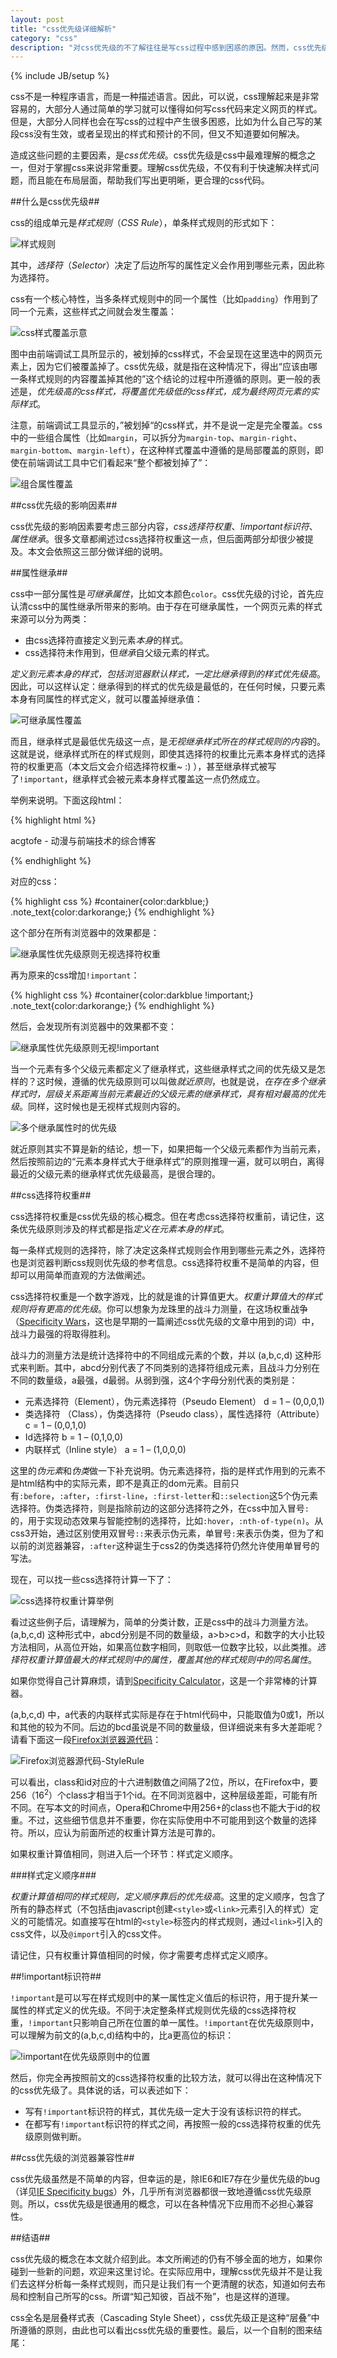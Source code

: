 ```yaml
---
layout: post
title: "css优先级详细解析"
category: "css"
description: "对css优先级的不了解往往是写css过程中感到困惑的原因。然而，css优先级并不是简单的概念，本文将在这里详细阐述css优先级。理解css优先级可以帮助你对css做更明确，更合理的布局和控制。"
---
```

{% include JB/setup %}

css不是一种程序语言，而是一种描述语言。因此，可以说，css理解起来是非常容易的，大部分人通过简单的学习就可以懂得如何写css代码来定义网页的样式。但是，大部分人同样也会在写css的过程中产生很多困惑，比如为什么自己写的某段css没有生效，或者呈现出的样式和预计的不同，但又不知道要如何解决。

造成这些问题的主要因素，是*css优先级*。css优先级是css中最难理解的概念之一，但对于掌握css来说非常重要。理解css优先级，不仅有利于快速解决样式问题，而且能在布局层面，帮助我们写出更明晰，更合理的css代码。

##什么是css优先级##

css的组成单元是*样式规则*（*CSS Rule*），单条样式规则的形式如下：

![样式规则][img_css_rule_explain]

其中，*选择符*（*Selector*）决定了后边所写的属性定义会作用到哪些元素，因此称为选择符。

css有一个核心特性，当多条样式规则中的同一个属性（比如`padding`）作用到了同一个元素，这些样式之间就会发生覆盖：

![css样式覆盖示意][img_undoing_style_example]

图中由前端调试工具所显示的，被划掉的css样式，不会呈现在这里选中的网页元素上，因为它们被覆盖掉了。css优先级，就是指在这种情况下，得出“应该由哪一条样式规则的内容覆盖掉其他的”这个结论的过程中所遵循的原则。更一般的表述是，*优先级高的css样式，将覆盖优先级低的css样式，成为最终网页元素的实际样式*。

注意，前端调试工具显示的，”被划掉“的css样式，并不是说一定是完全覆盖。css中的一些组合属性（比如`margin`，可以拆分为`margin-top`、`margin-right`、`margin-bottom`、`margin-left`），在这种样式覆盖中遵循的是局部覆盖的原则，即使在前端调试工具中它们看起来“整个都被划掉了”：

![组合属性覆盖][img_rollup_property_overwrite]

##css优先级的影响因素##

css优先级的影响因素要考虑三部分内容，*css选择符权重*、*!important标识符*、*属性继承*。很多文章都阐述过css选择符权重这一点，但后面两部分却很少被提及。本文会依照这三部分做详细的说明。

##属性继承##

css中一部分属性是*可继承属性*，比如文本颜色`color`。css优先级的讨论，首先应认清css中的属性继承所带来的影响。由于存在可继承属性，一个网页元素的样式来源可以分为两类：

* 由css选择符直接定义到元素*本身*的样式。
* css选择符未作用到，但*继承*自父级元素的样式。

*定义到元素本身的样式，包括浏览器默认样式，一定比继承得到的样式优先级高*。因此，可以这样认定：继承得到的样式的优先级是最低的，在任何时候，只要元素本身有同属性的样式定义，就可以覆盖掉继承值：

![可继承属性覆盖][img_inherit_property_overwrite]

而且，继承样式是最低优先级这一点，是*无视继承样式所在的样式规则的内容*的。这就是说，继承样式所在的样式规则，即使其选择符的权重比元素本身样式的选择符的权重更高（本文后文会介绍选择符权重~ :) ），甚至继承样式被写了`!important`，继承样式会被元素本身样式覆盖这一点仍然成立。

举例来说明。下面这段html：

{% highlight html %}
<div id="container">
    <p class="note_text">acgtofe - 动漫与前端技术的综合博客</p>
</div>
{% endhighlight %}

对应的css：

{% highlight css %}
#container{color:darkblue;}
.note_text{color:darkorange;}
{% endhighlight %}

这个部分在所有浏览器中的效果都是：

![继承属性优先级原则无视选择符权重][img_inherit_regardless_of_selector_specificity]

再为原来的css增加`!important`：

{% highlight css %}
#container{color:darkblue !important;}
.note_text{color:darkorange;}
{% endhighlight %}

然后，会发现所有浏览器中的效果都不变：

![继承属性优先级原则无视!important][img_inherit_regardless_of_important]

当一个元素有多个父级元素都定义了继承样式，这些继承样式之间的优先级又是怎样的？这时候，遵循的优先级原则可以叫做*就近原则*，也就是说，*在存在多个继承样式时，层级关系距离当前元素最近的父级元素的继承样式，具有相对最高的优先级*。同样，这时候也是无视样式规则内容的。

![多个继承属性时的优先级][img_multiple_inherit]

就近原则其实不算是新的结论，想一下，如果把每一个父级元素都作为当前元素，然后按照前边的“元素本身样式大于继承样式”的原则推理一遍，就可以明白，离得最近的父级元素的继承样式优先级最高，是很合理的。

##css选择符权重##

css选择符权重是css优先级的核心概念。但在考虑css选择符权重前，请记住，这条优先级原则涉及的样式都是指*定义在元素本身的样式*。

每一条样式规则的选择符，除了决定这条样式规则会作用到哪些元素之外，选择符也是浏览器判断css规则优先级的参考信息。css选择符权重不是简单的内容，但却可以用简单而直观的方法做阐述。

css选择符权重是一个数字游戏，比的就是谁的计算值更大。*权重计算值大的样式规则将有更高的优先级*。你可以想象为龙珠里的战斗力测量，在这场权重战争（[Specificity Wars][]，这也是早期的一篇阐述css优先级的文章中用到的词）中，战斗力最强的将取得胜利。

战斗力的测量方法是统计选择符中的不同组成元素的个数，并以 (a,b,c,d) 这种形式来判断。其中，abcd分别代表了不同类别的选择符组成元素，且战斗力分别在不同的数量级，a最强，d最弱。从弱到强，这4个字母分别代表的类别是：

* 元素选择符（Element），伪元素选择符（Pseudo Element） d = 1 – (0,0,0,1)
* 类选择符 （Class），伪类选择符（Pseudo class），属性选择符（Attribute） c = 1 – (0,0,1,0)
* Id选择符 b = 1 – (0,1,0,0)
* 内联样式（Inline style） a = 1 – (1,0,0,0)

这里的*伪元素*和*伪类*做一下补充说明。伪元素选择符，指的是样式作用到的元素不是html结构中的实际元素，即不是真正的dom元素。目前只有`:before`，`:after`，`:first-line`，`:first-letter`和`::selection`这5个伪元素选择符。伪类选择符，则是指除前边的这部分选择符之外，在css中加入冒号`:`的，用于实现动态效果与智能控制的选择符，比如`:hover`，`:nth-of-type(n)`。从css3开始，通过区别使用双冒号`::`来表示伪元素，单冒号`:`来表示伪类，但为了和以前的浏览器兼容，`:after`这种诞生于css2的伪类选择符仍然允许使用单冒号的写法。

现在，可以找一些css选择符计算一下了：

![css选择符权重计算举例][img_specificity_calculate_example]

看过这些例子后，请理解为，简单的分类计数，正是css中的战斗力测量方法。(a,b,c,d) 这种形式中，abcd分别是不同的数量级，a>b>c>d，和数字的大小比较方法相同，从高位开始，如果高位数字相同，则取低一位数字比较，以此类推。*选择符权重计算值最大的样式规则中的属性，覆盖其他的样式规则中的同名属性*。

如果你觉得自己计算麻烦，请到[Specificity Calculator][]，这是一个非常棒的计算器。

(a,b,c,d) 中，a代表的内联样式实际是存在于html代码中，只能取值为0或1，所以和其他的较为不同。后边的bcd虽说是不同的数量级，但详细说来有多大差距呢？请看下面这一段[Firefox浏览器源代码][]：

![Firefox浏览器源代码-StyleRule][img_firefox_css_selector_source]

可以看出，class和id对应的十六进制数值之间隔了2位，所以，在Firefox中，要256（16<sup>2</sup>）个class才相当于1个id。在不同浏览器中，这种层级差距，可能有所不同。在写本文的时间点，Opera和Chrome中用256+的class也不能大于id的权重。不过，这些细节信息并不重要，你在实际使用中不可能用到这个数量的选择符。所以，应认为前面所述的权重计算方法是可靠的。

如果权重计算值相同，则进入后一个环节：样式定义顺序。

###样式定义顺序###

*权重计算值相同的样式规则，定义顺序靠后的优先级高*。这里的定义顺序，包含了所有的静态样式（不包括由javascript创建`<style>`或`<link>`元素引入的样式）定义的可能情况。如直接写在html的`<style>`标签内的样式规则，通过`<link>`引入的css文件，以及`@import`引入的css文件。

请记住，只有权重计算值相同的时候，你才需要考虑样式定义顺序。

##!important标识符##

`!important`是可以写在样式规则中的某一属性定义值后的标识符，用于提升某一属性的样式定义的优先级。不同于决定整条样式规则优先级的css选择符权重，`!important`只影响自己所在位置的单一属性。`!important`在优先级原则中，可以理解为前文的(a,b,c,d)结构中的，比a更高位的标识：

![!important在优先级原则中的位置][img_position_of_css_important]

然后，你完全再按照前文的css选择符权重的比较方法，就可以得出在这种情况下的css优先级了。具体说的话，可以表述如下：

* 写有`!important`标识符的样式，其优先级一定大于没有该标识符的样式。
* 在都写有`!important`标识符的样式之间，再按照一般的css选择符权重的优先级原则做判断。

##css优先级的浏览器兼容性##

css优先级虽然是不简单的内容，但幸运的是，除IE6和IE7存在少量优先级的bug（详见[IE Specificity bugs][]）外，几乎所有浏览器都很一致地遵循css优先级原则。所以，css优先级是很通用的概念，可以在各种情况下应用而不必担心兼容性。

##结语##

css优先级的概念在本文就介绍到此。本文所阐述的仍有不够全面的地方，如果你碰到一些新的问题，欢迎来这里讨论。在实际应用中，理解css优先级并不是让我们去这样分析每一条样式规则，而只是让我们有一个更清醒的状态，知道如何去布局和控制自己所写的css。所谓“知己知彼，百战不殆”，也是这样的道理。

css全名是层叠样式表（Cascading Style Sheet），css优先级正是这种“层叠”中所遵循的原则，由此也可以看出css优先级的重要性。最后，以一个自制的图来结尾：

[img_css_rule_explain]: {{POSTS_IMG_PATH}}/201304/css_rule_explain.png "样式规则"
[img_undoing_style_example]: {{POSTS_IMG_PATH}}/201304/undoing_style_example.png "css样式覆盖示意"
[img_rollup_property_overwrite]: {{POSTS_IMG_PATH}}/201304/rollup_property_overwrite.png "组合属性覆盖"
[img_inherit_property_overwrite]: {{POSTS_IMG_PATH}}/201304/inherit_property_overwrite.png "可继承属性覆盖"
[img_inherit_regardless_of_selector_specificity]: {{POSTS_IMG_PATH}}/201304/inherit_regardless_of_selector_specificity.png "继承属性优先级原则无视选择符权重"
[img_inherit_regardless_of_important]: {{POSTS_IMG_PATH}}/201304/inherit_regardless_of_important.png "继承属性优先级原则无视!important"
[img_multiple_inherit]: {{POSTS_IMG_PATH}}/201304/multiple_inherit.png "多个继承属性时的优先级"
[img_specificity_calculate_example]: {{POSTS_IMG_PATH}}/201304/specificity_calculate_example.png "css选择符权重计算举例"
[img_firefox_css_selector_source]: {{POSTS_IMG_PATH}}/201304/firefox_css_selector_source.png "Firefox浏览器源代码-StyleRule"
[img_position_of_css_important]: {{POSTS_IMG_PATH}}/201304/position_of_css_important.png "!important在优先级原则中的位置"

[Specificity Wars]: http://www.stuffandnonsense.co.uk/archives/css_specificity_wars.html "CSS: Specificity Wars"
[Specificity Calculator]: http://specificity.keegan.st/ "Specificity Calculator"
[Firefox浏览器源代码]: http://hg.mozilla.org/mozilla-central/file/17c65d32c7b8/layout/style/StyleRule.cpp#l521 "mozilla-central source"
[IE Specificity bugs]: http://www.brunildo.org/test/IEASpec.html "IE Specificity bugs"